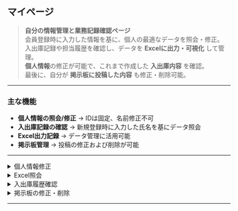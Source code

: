 ##  マイページ

> **自分の情報管理と業務記録確認ページ**  
> 会員登録時に入力した情報を基に、個人の最適なデータを照会・修正。  
> 入出庫記録や担当履歴を確認し、データを **Excelに出力・可視化** して管理。  
> **個人情報**の修正が可能で、これまで作成した **入出庫内容** を確認。  
> 最後に、自分が **掲示板に投稿した内容** も修正・削除可能。  

---

###  主な機能
- **個人情報の照会/修正** → IDは固定、名前修正不可  
- **入出庫記録の確認** → 新規登録時に入力した氏名を基にデータ照会  
- **Excel出力記録** → データ管理に活用可能  
- **掲示板管理** → 投稿の修正および削除が可能  

---

<details>
  <summary>個人情報修正</summary><br>
  <p align="center">
    <img src="https://github.com/jongha8422-sketch/inoutmanager/blob/main/PICTURES/%EA%B0%9C%EC%9D%B8%EC%A0%95%EB%B3%B4%20%EC%88%98%EC%A0%95.png" alt="個人情報修正" width="400"/> 
  </p>
  <p align="center"> ユーザー情報修正（ID固定、名修正不可） </p>
</details>

<details>
  <summary>Excel照会</summary><br>
  <p align="center">
    <img src="https://github.com/jongha8422-sketch/inoutmanager/blob/main/PICTURES/%EC%97%91%EC%85%80%EC%B6%9C%EB%A0%A5.png" alt="Excel出力" width="400"/> 
  </p>
  <p align="center"> 入出庫データをExcelファイルで抽出内訳を照会 </p>
</details>

<details>
  <summary>入出庫履歴確認</summary><br>
  <p align="center">
    <img src="https://github.com/jongha8422-sketch/inoutmanager/blob/main/PICTURES/%EC%9E%85%EC%B6%9C%EA%B3%A0%20%EB%82%B4%EC%97%AD%ED%99%95%EC%9D%B8.png" alt="入出庫履歴確認" width="400"/> 
  </p>
  <p align="center"> 個人の担当履歴および入出庫記録を確認 </p>
</details>

<details>
  <summary>掲示板の修正・削除</summary><br>
  <p align="center">
    <img src="https://github.com/jongha8422-sketch/inoutmanager/blob/main/PICTURES/%EA%B2%8C%EC%8B%9C%ED%8C%90%20%EC%88%98%EC%A0%95%20%EB%B0%8F%20%EC%82%AD%EC%A0%9C.png" alt="掲示板修正・削除" width="400"/> 
  </p>
  <p align="center"> 投稿を修正・削除し、データを最新化 </p>
</details>

---
